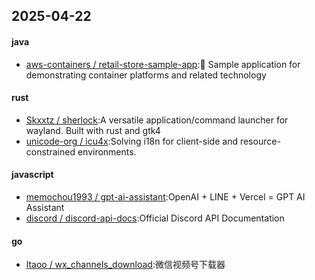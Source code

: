 ## 2025-04-22
#### java
* [aws-containers / retail-store-sample-app](https://github.com/aws-containers/retail-store-sample-app):💼 Sample application for demonstrating container platforms and related technology
#### rust
* [Skxxtz / sherlock](https://github.com/Skxxtz/sherlock):A versatile application/command launcher for wayland. Built with rust and gtk4
* [unicode-org / icu4x](https://github.com/unicode-org/icu4x):Solving i18n for client-side and resource-constrained environments.
#### javascript
* [memochou1993 / gpt-ai-assistant](https://github.com/memochou1993/gpt-ai-assistant):OpenAI + LINE + Vercel = GPT AI Assistant
* [discord / discord-api-docs](https://github.com/discord/discord-api-docs):Official Discord API Documentation
#### go
* [ltaoo / wx_channels_download](https://github.com/ltaoo/wx_channels_download):微信视频号下载器
